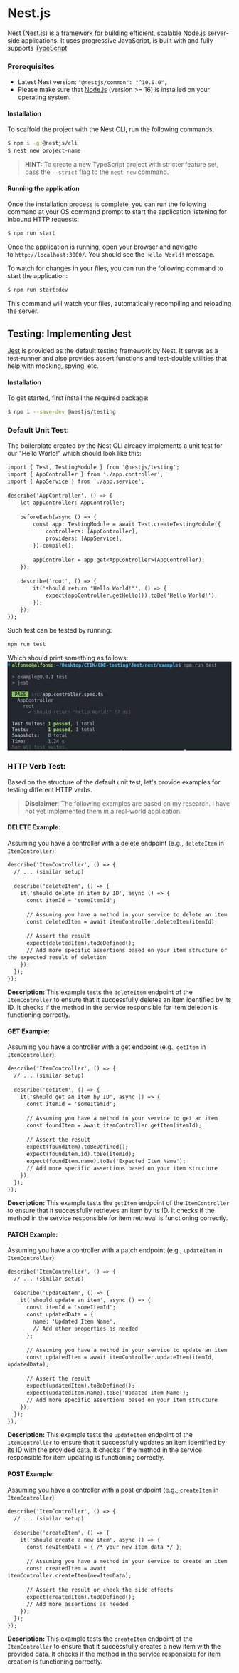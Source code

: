 
# Nest.js 
Nest ([Nest.js](https://nestjs.com/)) is a framework for building efficient, scalable [Node.js](https://nodejs.org/) server-side applications. It uses progressive JavaScript, is built with and fully supports [TypeScript](http://www.typescriptlang.org/)
### Prerequisites
- Latest Nest version: `"@nestjs/common": "^10.0.0",`
- Please make sure that [Node.js](https://nodejs.org/) (version >= 16) is installed on your operating system.

#### Installation
To scaffold the project with the Nest CLI, run the following commands.
```sh
$ npm i -g @nestjs/cli
$ nest new project-name
```

> **HINT:** To create a new TypeScript project with stricter feature set, pass the `--strict` flag to the `nest new` command.

#### Running the application
Once the installation process is complete, you can run the following command at your OS command prompt to start the application listening for inbound HTTP requests:
```sh
$ npm run start
```

Once the application is running, open your browser and navigate to `http://localhost:3000/`. You should see the `Hello World!` message.

To watch for changes in your files, you can run the following command to start the application:
```bash
$ npm run start:dev
```

This command will watch your files, automatically recompiling and reloading the server.

## Testing: Implementing Jest
[Jest](https://github.com/facebook/jest) is provided as the default testing framework by Nest. It serves as a test-runner and also provides assert functions and test-double utilities that help with mocking, spying, etc.
#### Installation
To get started, first install the required package:
```bash
$ npm i --save-dev @nestjs/testing
```

### Default Unit Test:
The boilerplate created by the Nest CLI already implements a unit test for our "Hello World!" which should look like this:
```tsx
import { Test, TestingModule } from '@nestjs/testing';
import { AppController } from './app.controller';
import { AppService } from './app.service';

describe('AppController', () => {
	let appController: AppController;

	beforeEach(async () => {
		const app: TestingModule = await Test.createTestingModule({
			controllers: [AppController],
			providers: [AppService],
		}).compile();

		appController = app.get<AppController>(AppController);
	});

	describe('root', () => {
		it('should return "Hello World!"', () => {
			expect(appController.getHello()).toBe('Hello World!');
		});
	});
});
```

Such test can be tested by running: 
```sh
npm run test
```

Which should print something as follows: 
![Alt text](image.png)

### HTTP Verb Test: 
Based on the structure of the default unit test, let's provide examples for testing different HTTP verbs.

> __Disclaimer__:  The following examples are based on my research. I have not yet implemented them in a real-world application.
#### DELETE Example:
Assuming you have a controller with a delete endpoint (e.g., `deleteItem` in `ItemController`):
```tsx
describe('ItemController', () => {
  // ... (similar setup)

  describe('deleteItem', () => {
    it('should delete an item by ID', async () => {
      const itemId = 'someItemId';

      // Assuming you have a method in your service to delete an item
      const deletedItem = await itemController.deleteItem(itemId);

      // Assert the result
      expect(deletedItem).toBeDefined();
      // Add more specific assertions based on your item structure or the expected result of deletion
    });
  });
});
```
**Description:** This example tests the `deleteItem` endpoint of the `ItemController` to ensure that it successfully deletes an item identified by its ID. It checks if the method in the service responsible for item deletion is functioning correctly.

#### GET Example:
Assuming you have a controller with a get endpoint (e.g., `getItem` in `ItemController`):
```tsx
describe('ItemController', () => {
  // ... (similar setup)

  describe('getItem', () => {
    it('should get an item by ID', async () => {
      const itemId = 'someItemId';

      // Assuming you have a method in your service to get an item
      const foundItem = await itemController.getItem(itemId);

      // Assert the result
      expect(foundItem).toBeDefined();
      expect(foundItem.id).toBe(itemId);
      expect(foundItem.name).toBe('Expected Item Name');
      // Add more specific assertions based on your item structure
    });
  });
});
```
**Description:** This example tests the `getItem` endpoint of the `ItemController` to ensure that it successfully retrieves an item by its ID. It checks if the method in the service responsible for item retrieval is functioning correctly.

#### PATCH Example:
Assuming you have a controller with a patch endpoint (e.g., `updateItem` in `ItemController`):
```tsx
describe('ItemController', () => {
  // ... (similar setup)

  describe('updateItem', () => {
    it('should update an item', async () => {
      const itemId = 'someItemId';
      const updatedData = {
        name: 'Updated Item Name',
        // Add other properties as needed
      };

      // Assuming you have a method in your service to update an item
      const updatedItem = await itemController.updateItem(itemId, updatedData);

      // Assert the result
      expect(updatedItem).toBeDefined();
      expect(updatedItem.name).toBe('Updated Item Name');
      // Add more specific assertions based on your item structure
    });
  });
});
```
**Description:** This example tests the `updateItem` endpoint of the `ItemController` to ensure that it successfully updates an item identified by its ID with the provided data. It checks if the method in the service responsible for item updating is functioning correctly.

#### POST Example:
Assuming you have a controller with a post endpoint (e.g., `createItem` in `ItemController`):
```tsx
describe('ItemController', () => {
  // ... (similar setup)

  describe('createItem', () => {
    it('should create a new item', async () => {
      const newItemData = { /* your new item data */ };

      // Assuming you have a method in your service to create an item
      const createdItem = await itemController.createItem(newItemData);

      // Assert the result or check the side effects
      expect(createdItem).toBeDefined();
      // Add more assertions as needed
    });
  });
});
```
**Description:** This example tests the `createItem` endpoint of the `ItemController` to ensure that it successfully creates a new item with the provided data. It checks if the method in the service responsible for item creation is functioning correctly.
